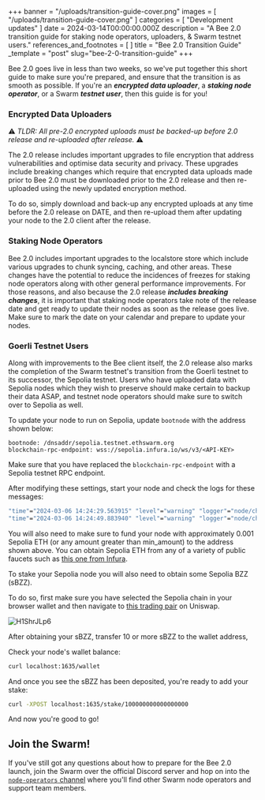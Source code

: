 

+++
banner = "/uploads/transition-guide-cover.png"
images = [ "/uploads/transition-guide-cover.png" ]
categories = [ "Development updates" ]
date = 2024-03-14T00:00:00.000Z
description = "A Bee 2.0 transition guide for staking node operators, uploaders, & Swarm testnet users."
references_and_footnotes = [ ]
title = "Bee 2.0 Transition Guide"
_template = "post"
slug="bee-2-0-transition-guide"
+++

Bee 2.0 goes live in less than two weeks, so we've put together this short guide to make sure you're prepared, and ensure that the transition is as smooth as possible. If you're an ***encrypted data uploader***, a ***staking node operator***, or a Swarm ***testnet user***, then this guide is for you! 


### Encrypted Data Uploaders 

⚠️ *TLDR: All pre-2.0 encrypted uploads must be backed-up before 2.0 release and re-uploaded after release.* ⚠️


The 2.0 release includes important upgrades to file encryption that address vulnerabilities and optimise data security and privacy. These upgrades include breaking changes which require that encrypted data uploads made prior to Bee 2.0 must be downloaded prior to the 2.0 release and then re-uploaded using the newly updated encryption method. 

To do so, simply download and back-up any encrypted uploads at any time before the 2.0 release on DATE, and then re-upload them after updating your node to the 2.0 client after the release.


### Staking Node Operators

Bee 2.0 includes important upgrades to the localstore store which include various upgrades to chunk syncing, caching, and other areas. These changes have the potential to reduce the incidences of freezes for staking node operators along with other general performance improvements. For those reasons, and also because the 2.0 release ***includes breaking changes***, it is important that staking node operators take note of the release date and get ready to update their nodes as soon as the release goes live. Make sure to mark the date on your calendar and prepare to update your nodes.


### Goerli Testnet Users

Along with improvements to the Bee client itself, the 2.0 release also marks the completion of the Swarm testnet's transition from the Goerli testnet to its successor, the Sepolia testnet. Users who have uploaded data with Sepolia nodes which they wish to preserve should make certain to backup their data ASAP, and testnet node operators should make sure to switch over to Sepolia as well. 

To update your node to run on Sepolia, update `bootnode` with the address shown below:

```
bootnode: /dnsaddr/sepolia.testnet.ethswarm.org
blockchain-rpc-endpoint: wss://sepolia.infura.io/ws/v3/<API-KEY>
```

Make sure that you have replaced the `blockchain-rpc-endpoint` with a Sepolia testnet RPC endpoint. 

After modifying these settings, start your node and check the logs for these messages:

```bash
"time"="2024-03-06 14:24:29.563915" "level"="warning" "logger"="node/chequebook" "msg"="learn how to fund your node by visiting our docs at https://docs.ethswarm.org/docs/installation/fund-your-node"
"time"="2024-03-06 14:24:49.883940" "level"="warning" "logger"="node/chequebook" "msg"="cannot continue until there is at least min ETH (for Gas) available on address" "min_amount"="0.0003044902892" "address"="0x0E429c1F38901275b2A5143b67F44fCE338fA072"
```

You will also need to make sure to fund your node with approximately 0.001 Sepolia ETH (or any amount greater than min_amount) to the address shown above. You can obtain Sepolia ETH from any of a variety of public faucets such as [this one from Infura](https://www.infura.io/faucet/sepolia).

To stake your Sepolia node you will also need to obtain some Sepolia BZZ (sBZZ).

To do so, first make sure you have selected the Sepolia chain in your browser wallet and then navigate to [this trading pair](https://app.uniswap.org/swap?outputCurrency=0x543dDb01Ba47acB11de34891cD86B675F04840db&inputCurrency=ETH&chain=sepolia) on Uniswap. 

![H1ShrJLp6](https://hackmd.io/_uploads/B1rOgJTTa.png)

After obtaining your sBZZ, transfer 10 or more sBZZ to the wallet address,

Check your node's wallet balance:

```bash
curl localhost:1635/wallet
```

And once you see the sBZZ has been deposited, you're ready to add your stake:

```bash
curl -XPOST localhost:1635/stake/100000000000000000
```

And now you're good to go!



## Join the Swarm!

If you've still got any questions about how to prepare for the Bee 2.0 launch, join the Swarm over the official Discord server and hop on into the [`node-operators` channel](https://discord.com/channels/799027393297514537/811553590170353685) where you'll find other Swarm node operators and support team members. 